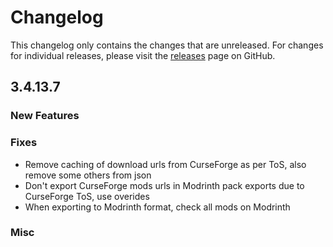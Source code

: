 # Changelog

This changelog only contains the changes that are unreleased. For changes for individual releases, please visit the
[releases](https://github.com/ATLauncher/ATLauncher/releases) page on GitHub.

## 3.4.13.7

### New Features

### Fixes
- Remove caching of download urls from CurseForge as per ToS, also remove some others from json
- Don't export CurseForge mods urls in Modrinth pack exports due to CurseForge ToS, use overides
- When exporting to Modrinth format, check all mods on Modrinth

### Misc
